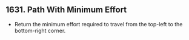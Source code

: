 ## 1631. Path With Minimum Effort

-   Return the minimum effort required to travel from the top-left to the bottom-right corner.
